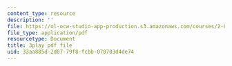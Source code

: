 ```yaml
---
content_type: resource
description: ''
file: https://ol-ocw-studio-app-production.s3.amazonaws.com/courses/2-830j-control-of-manufacturing-processes-sma-6303-spring-2008/33aa885d2d0779f8fcbb070703d4de74_FuGcyIynuxg.pdf
file_type: application/pdf
resourcetype: Document
title: 3play pdf file
uid: 33aa885d-2d07-79f8-fcbb-070703d4de74
---
```

